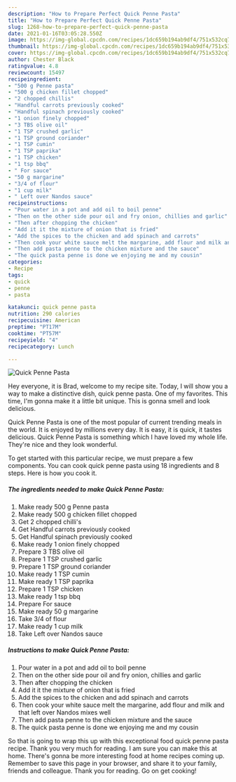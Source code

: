 ```yaml
---
description: "How to Prepare Perfect Quick Penne Pasta"
title: "How to Prepare Perfect Quick Penne Pasta"
slug: 1268-how-to-prepare-perfect-quick-penne-pasta
date: 2021-01-16T03:05:28.550Z
image: https://img-global.cpcdn.com/recipes/1dc659b194ab9df4/751x532cq70/quick-penne-pasta-recipe-main-photo.jpg
thumbnail: https://img-global.cpcdn.com/recipes/1dc659b194ab9df4/751x532cq70/quick-penne-pasta-recipe-main-photo.jpg
cover: https://img-global.cpcdn.com/recipes/1dc659b194ab9df4/751x532cq70/quick-penne-pasta-recipe-main-photo.jpg
author: Chester Black
ratingvalue: 4.8
reviewcount: 15497
recipeingredient:
- "500 g Penne pasta"
- "500 g chicken fillet chopped"
- "2 chopped chillis"
- "Handful carrots previously cooked"
- "Handful spinach previously cooked"
- "1 onion finely chopped"
- "3 TBS olive oil"
- "1 TSP crushed garlic"
- "1 TSP ground coriander"
- "1 TSP cumin"
- "1 TSP paprika"
- "1 TSP chicken"
- "1 tsp bbq"
- " For sauce"
- "50 g margarine"
- "3/4 of flour"
- "1 cup milk"
- " Left over Nandos sauce"
recipeinstructions:
- "Pour water in a pot and add oil to boil penne"
- "Then on the other side pour oil and fry onion, chillies and garlic"
- "Then after chopping the chicken"
- "Add it it the mixture of onion that is fried"
- "Add the spices to the chicken and add spinach and carrots"
- "Then cook your white sauce melt the margarine, add flour and milk and that left over Nandos mixes well"
- "Then add pasta penne to the chicken mixture and the sauce"
- "The quick pasta penne is done we enjoying me and my cousin"
categories:
- Recipe
tags:
- quick
- penne
- pasta

katakunci: quick penne pasta 
nutrition: 290 calories
recipecuisine: American
preptime: "PT17M"
cooktime: "PT57M"
recipeyield: "4"
recipecategory: Lunch

---
```



![Quick Penne Pasta](https://img-global.cpcdn.com/recipes/1dc659b194ab9df4/751x532cq70/quick-penne-pasta-recipe-main-photo.jpg)

Hey everyone, it is Brad, welcome to my recipe site. Today, I will show you a way to make a distinctive dish, quick penne pasta. One of my favorites. This time, I'm gonna make it a little bit unique. This is gonna smell and look delicious.



Quick Penne Pasta is one of the most popular of current trending meals in the world. It is enjoyed by millions every day. It is easy, it is quick, it tastes delicious. Quick Penne Pasta is something which I have loved my whole life. They're nice and they look wonderful.


To get started with this particular recipe, we must prepare a few components. You can cook quick penne pasta using 18 ingredients and 8 steps. Here is how you cook it.

<!--inarticleads1-->

##### The ingredients needed to make Quick Penne Pasta:

1. Make ready 500 g Penne pasta
1. Make ready 500 g chicken fillet chopped
1. Get 2 chopped chilli&#39;s
1. Get Handful carrots previously cooked
1. Get Handful spinach previously cooked
1. Make ready 1 onion finely chopped
1. Prepare 3 TBS olive oil
1. Prepare 1 TSP crushed garlic
1. Prepare 1 TSP ground coriander
1. Make ready 1 TSP cumin
1. Make ready 1 TSP paprika
1. Prepare 1 TSP chicken
1. Make ready 1 tsp bbq
1. Prepare  For sauce
1. Make ready 50 g margarine
1. Take 3/4 of flour
1. Make ready 1 cup milk
1. Take  Left over Nandos sauce




<!--inarticleads2-->

##### Instructions to make Quick Penne Pasta:

1. Pour water in a pot and add oil to boil penne
1. Then on the other side pour oil and fry onion, chillies and garlic
1. Then after chopping the chicken
1. Add it it the mixture of onion that is fried
1. Add the spices to the chicken and add spinach and carrots
1. Then cook your white sauce melt the margarine, add flour and milk and that left over Nandos mixes well
1. Then add pasta penne to the chicken mixture and the sauce
1. The quick pasta penne is done we enjoying me and my cousin




So that is going to wrap this up with this exceptional food quick penne pasta recipe. Thank you very much for reading. I am sure you can make this at home. There's gonna be more interesting food at home recipes coming up. Remember to save this page in your browser, and share it to your family, friends and colleague. Thank you for reading. Go on get cooking!
